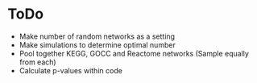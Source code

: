 # ToDo

- Make number of random networks as a setting
- Make simulations to determine optimal number
- Pool together KEGG, GOCC and Reactome networks (Sample equally from each)
- Calculate p-values within code





